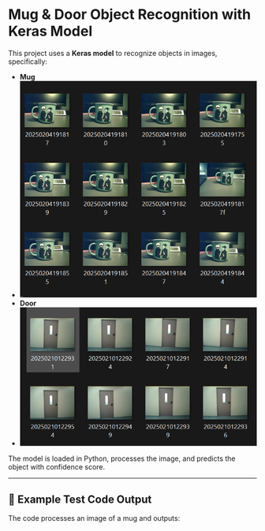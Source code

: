 # Mug & Door Object Recognition with Keras Model

This project uses a **Keras model** to recognize objects in images, specifically:
- **Mug**
- ![Mug Example](Mug_img.png)
- **Door**
- ![Door Example](door_img.png)



The model is loaded in Python, processes the image, and predicts the object with confidence score.

---

## 📌 Example Test Code Output
The code processes an image of a mug and outputs:

